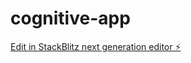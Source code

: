 # cognitive-app

[Edit in StackBlitz next generation editor ⚡️](https://stackblitz.com/~/github.com/JMYocupicioR/cognitive-app)